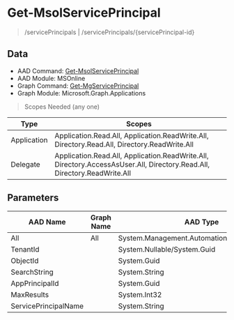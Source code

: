 # Get-MsolServicePrincipal

> /servicePrincipals | /servicePrincipals/{servicePrincipal-id}

## Data

+ AAD Command: [Get-MsolServicePrincipal](https://docs.microsoft.com/en-us/powershell/module/MSOnline/Get-MsolServicePrincipal)
+ AAD Module: MSOnline
+ Graph Command: [Get-MgServicePrincipal](https://docs.microsoft.com/en-us/powershell/module/Microsoft.Graph.Applications/Get-MgServicePrincipal)
+ Graph Module: Microsoft.Graph.Applications

> Scopes Needed (any one)

|Type|Scopes|
|---|---|
|Application|Application.Read.All, Application.ReadWrite.All, Directory.Read.All, Directory.ReadWrite.All|
|Delegate|Application.Read.All, Application.ReadWrite.All, Directory.AccessAsUser.All, Directory.Read.All, Directory.ReadWrite.All|

## Parameters

|AAD Name|Graph Name|AAD Type|Graph Type|Infos|
|---|---|---|---|---|
|All|All|System.Management.Automation.SwitchParameter|System.Management.Automation.SwitchParameter||
|TenantId||System.Nullable/System.Guid|||
|ObjectId||System.Guid|||
|SearchString||System.String|||
|AppPrincipalId||System.Guid|||
|MaxResults||System.Int32|||
|ServicePrincipalName||System.String|||

